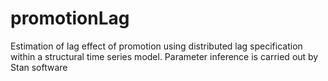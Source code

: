 # promotionLag
Estimation of lag effect of promotion using distributed lag specification within a structural time series model. Parameter inference is carried out by Stan software
